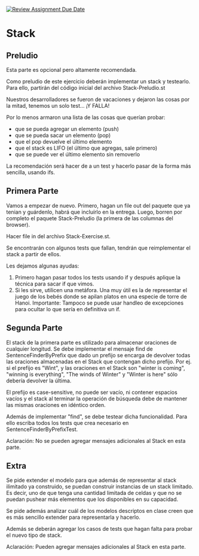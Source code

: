 [![Review Assignment Due Date](https://classroom.github.com/assets/deadline-readme-button-24ddc0f5d75046c5622901739e7c5dd533143b0c8e959d652212380cedb1ea36.svg)](https://classroom.github.com/a/bsawMXWq)
# Stack

## Preludio

Esta parte es opcional pero altamente recomendada.

Como preludio de este ejercicio deberán implementar un stack y testearlo. Para ello, partirán del código inicial del archivo Stack-Preludio.st 

Nuestros desarrolladores se fueron de vacaciones y dejaron las cosas por la mitad, tenemos un solo test... ¡Y FALLA!

Por lo menos armaron una lista de las cosas que querían probar:
- que se pueda agregar un elemento (push)
- que se pueda sacar un elemento (pop)
- que el pop devuelve el último elemento
- que el stack es LIFO (el último que agregas, sale primero) 
- que se puede ver el último elemento sin removerlo

La recomendación será hacer de a un test y hacerlo pasar de la forma más sencilla, usando ifs.


## Primera Parte


Vamos a empezar de nuevo. Primero, hagan un file out del paquete que ya tenian y guárdenlo, habrá que incluírlo en la entrega. Luego, borren por completo el paquete Stack-Preludio (la primera de las columnas del browser).

Hacer file in del archivo Stack-Exercise.st.

Se encontrarán con algunos tests que fallan, tendrán que reimplementar el stack a partir de ellos. 

Les dejamos algunas ayudas: 

1. Primero hagan pasar todos los tests usando if y después aplique la técnica para sacar if que vimos. 
2. Si les sirve, utilicen una metáfora. Una muy útil es la de representar el juego de los bebés donde se apilan platos en una especie de torre de Hanoi.
Importante: Tampoco se puede usar handleo de excepciones para ocultar lo que sería en definitiva un if.


## Segunda Parte


El stack de la primera parte es utilizado para almacenar oraciones de cualquier longitud. Se debe implementar el mensaje find de SentenceFinderByPrefix que dado un prefijo se encarga de devolver todas las oraciones almacenadas en el Stack que contengan dicho prefijo. Por ej. si el prefijo es "Wint", y las oraciones en el Stack son "winter is coming", "winning is everything", "The winds of Winter" y "Winter is here" sólo debería devolver la última. 

El prefijo es case-sensitive, no puede ser vacío, ni contener espacios vacíos y el stack al terminar la operación de búsqueda debe de mantener las mismas oraciones en idéntico orden. 

Además de implementar "find", se debe testear dicha funcionalidad. Para ello escriba todos los tests que crea necesario en SentenceFinderByPrefixTest.

Aclaración: No se pueden agregar mensajes adicionales al Stack en esta parte.


## Extra


Se pide extender el modelo para que además de representar al stack ilimitado ya construido, se puedan construir instancias de un stack limitado. Es decir, uno de que tenga una cantidad limitada de celdas y que no se puedan pushear más elementos que los disponibles en su capacidad.

Se pide además analizar cuál de los modelos descriptos en clase creen que es más sencillo extender para representarla y hacerlo. 

Además se deberán agregar los casos de tests que hagan falta para probar el nuevo tipo de stack.

Aclaración: Pueden agregar mensajes adicionales al Stack en esta parte.
